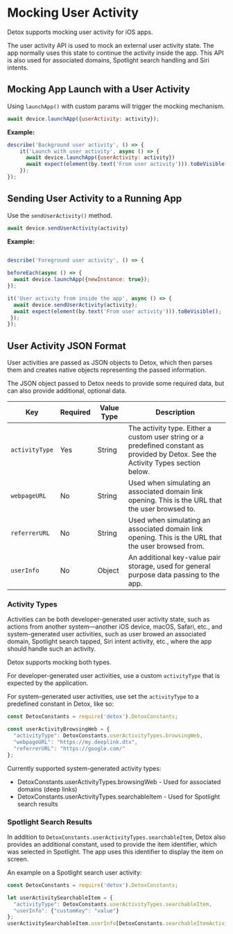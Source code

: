 # Mocking User Activity

Detox supports mocking user activity for iOS apps.

The user activity API is used to mock an external user activity state. The app normally uses this state to continue the activity inside the app. This API is also used for associated domains, Spotlight search handling and Siri intents.

## Mocking App Launch with a User Activity

Using `launchApp()` with custom params will trigger the mocking mechanism.

```js
await device.launchApp({userActivity: activity});
```
**Example:**

```js
describe('Background user activity', () => {
	it('Launch with user activity', async () => {
	  await device.launchApp({userActivity: activity})
	  await expect(element(by.text('From user activity'))).toBeVisible();
	});
});
```

## Sending User Activity to a Running App

Use the `sendUserActivity()` method.

```js
await device.sendUserActivity(activity)
```

**Example:**

```js
 
describe('Foreground user activity', () => {

beforeEach(async () => {
  await device.launchApp({newInstance: true});
});

it('User activity from inside the app', async () => {
  await device.sendUserActivity(activity);
  await expect(element(by.text('From user activity'))).toBeVisible();
 });
});
```

## User Activity JSON Format


User activities are passed as JSON objects to Detox, which then parses them and creates native objects representing the passed information.

The JSON object passed to Detox needs to provide some required data, but can also provide additional, optional data.

<!--- Use http://www.tablesgenerator.com/markdown_tables to edit these tables. --->

| Key            | Required | Value Type | Description                                                                                                                         |
|----------------|----------|------------|-------------------------------------------------------------------------------------------------------------------------------------|
| `activityType` | Yes      | String     | The activity type. Either a custom user string or a predefined constant as provided by Detox. See the Activity Types section below. |
| `webpageURL`   | No       | String     | Used when simulating an associated domain link opening. This is the URL that the user browsed to.                                   |
| `referrerURL`  | No       | String     | Used when simulating an associated domain link opening. This is the URL that the user browsed from.                                 |
| `userInfo`     | No       | Object     | An additional key-value pair storage, used for general purpose data passing to the app.                                             |

### Activity Types

Activities can be both developer-generated user activity state, such as actions from another system—another iOS device, macOS, Safari, etc., and system-generated user activities, such as user browed an associated domain, Spotlight search tapped, Siri intent activity, etc.,  where the app should handle such an activity.

Detox supports mocking both types.

For developer-generated user activities, use a custom `activityType` that is expected by the application.

For system-generated user activities, use set the `activityType` to a predefined constant in Detox, like so:

```js
const DetoxConstants = require('detox').DetoxConstants;

const userActivityBrowsingWeb = {
  "activityType": DetoxConstants.userActivityTypes.browsingWeb,
  "webpageURL": "https://my.deeplink.dtx",
  "referrerURL": "https://google.com/"
};
```

Currently supported system-generated activity types:

* DetoxConstants.userActivityTypes.browsingWeb - Used for associated domains (deep links)
* DetoxConstants.userActivityTypes.searchableItem - Used for Spotlight search results 

### Spotlight Search Results

In addition to `DetoxConstants.userActivityTypes.searchableItem`, Detox also provides an additional constant, used to provide the item identifier, which was selected in Spotlight. The app uses this identifier to display the item on screen.

An example on a Spotlight search user activity:

```js
const DetoxConstants = require('detox').DetoxConstants;

let userActivitySearchableItem = {
  "activityType": DetoxConstants.userActivityTypes.searchableItem,
  "userInfo": {"customKey": "value"}
};
userActivitySearchableItem.userInfo[DetoxConstants.searchableItemActivityIdentifier] = "com.test.itemId"
```

